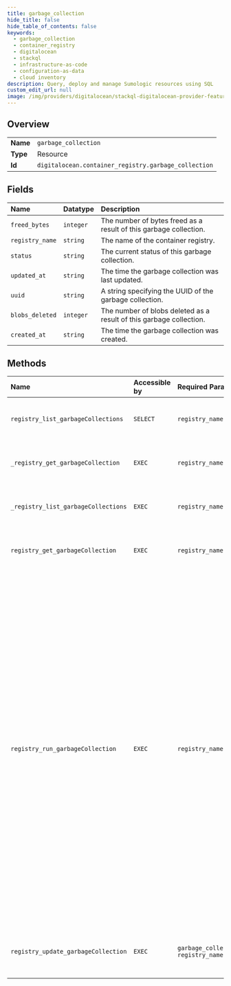 ```yaml
---
title: garbage_collection
hide_title: false
hide_table_of_contents: false
keywords:
  - garbage_collection
  - container_registry
  - digitalocean    
  - stackql
  - infrastructure-as-code
  - configuration-as-data
  - cloud inventory
description: Query, deploy and manage Sumologic resources using SQL
custom_edit_url: null
image: /img/providers/digitalocean/stackql-digitalocean-provider-featured-image.png
---
```

  
    

## Overview
<table><tbody>
<tr><td><b>Name</b></td><td><code>garbage_collection</code></td></tr>
<tr><td><b>Type</b></td><td>Resource</td></tr>
<tr><td><b>Id</b></td><td><code>digitalocean.container_registry.garbage_collection</code></td></tr>
</tbody></table>

## Fields
| Name | Datatype | Description |
|:-----|:---------|:------------|
| `freed_bytes` | `integer` | The number of bytes freed as a result of this garbage collection. |
| `registry_name` | `string` | The name of the container registry. |
| `status` | `string` | The current status of this garbage collection. |
| `updated_at` | `string` | The time the garbage collection was last updated. |
| `uuid` | `string` | A string specifying the UUID of the garbage collection. |
| `blobs_deleted` | `integer` | The number of blobs deleted as a result of this garbage collection. |
| `created_at` | `string` | The time the garbage collection was created. |
## Methods
| Name | Accessible by | Required Params | Description |
|:-----|:--------------|:----------------|:------------|
| `registry_list_garbageCollections` | `SELECT` | `registry_name` | To get information about past garbage collections for a registry, send a GET request to `/v2/registry/$REGISTRY_NAME/garbage-collections`. |
| `_registry_get_garbageCollection` | `EXEC` | `registry_name` | To get information about the currently-active garbage collection for a registry, send a GET request to `/v2/registry/$REGISTRY_NAME/garbage-collection`. |
| `_registry_list_garbageCollections` | `EXEC` | `registry_name` | To get information about past garbage collections for a registry, send a GET request to `/v2/registry/$REGISTRY_NAME/garbage-collections`. |
| `registry_get_garbageCollection` | `EXEC` | `registry_name` | To get information about the currently-active garbage collection for a registry, send a GET request to `/v2/registry/$REGISTRY_NAME/garbage-collection`. |
| `registry_run_garbageCollection` | `EXEC` | `registry_name` | Garbage collection enables users to clear out unreferenced blobs (layer &<br />manifest data) after deleting one or more manifests from a repository. If<br />there are no unreferenced blobs resulting from the deletion of one or more<br />manifests, garbage collection is effectively a noop.<br />[See here for more information](https://www.digitalocean.com/docs/container-registry/how-to/clean-up-container-registry/)<br />about how and why you should clean up your container registry periodically.<br /><br />To request a garbage collection run on your registry, send a POST request to<br />`/v2/registry/$REGISTRY_NAME/garbage-collection`. This will initiate the<br />following sequence of events on your registry.<br /><br />* Set the registry to read-only mode, meaning no further write-scoped<br />  JWTs will be issued to registry clients. Existing write-scoped JWTs will<br />  continue to work until they expire which can take up to 15 minutes.<br />* Wait until all existing write-scoped JWTs have expired.<br />* Scan all registry manifests to determine which blobs are unreferenced.<br />* Delete all unreferenced blobs from the registry.<br />* Record the number of blobs deleted and bytes freed, mark the garbage<br />  collection status as `success`.<br />* Remove the read-only mode restriction from the registry, meaning write-scoped<br />  JWTs will once again be issued to registry clients.<br /> |
| `registry_update_garbageCollection` | `EXEC` | `garbage_collection_uuid, registry_name` | To cancel the currently-active garbage collection for a registry, send a PUT request to `/v2/registry/$REGISTRY_NAME/garbage-collection/$GC_UUID` and specify one or more of the attributes below. |
